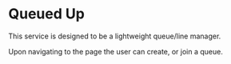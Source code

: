 # Queued Up

This service is designed to be a lightweight queue/line manager.

Upon navigating to the page the user can create, or join a queue.